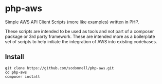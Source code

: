 # php-aws
Simple AWS API Client Scripts (more like examples) written in PHP.

These scripts are intended to be used as tools and not part of a composer package or 3rd party framework. These are intended more as a boilerplate set of scripts to help initiate the integration of AWS into existing codebases.

## Install
```
git clone https://github.com/sodonnell/php-aws.git
cd php-aws
composer install
```
